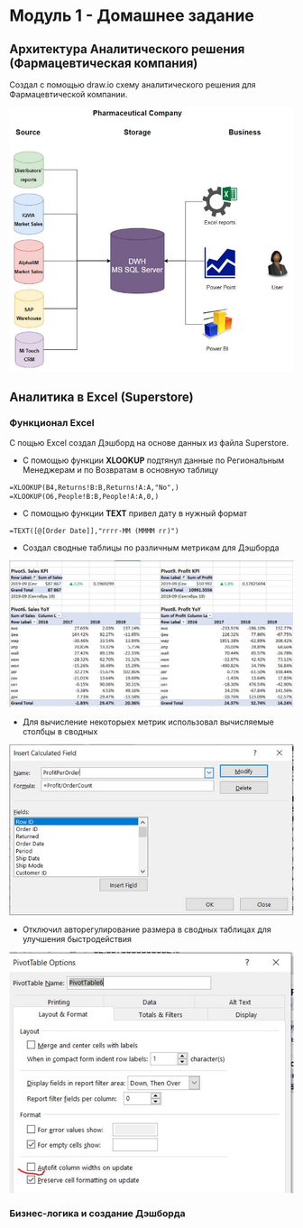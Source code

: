 # Модуль 1 - Домашнее задание

## Архитектура Аналитического решения (Фармацевтическая компания)

Создал с помощью draw.io схему аналитического решения для Фармацевтической компании.


![Schema](https://github.com/nikita-volynets/Data-learn-homework/blob/c819970be16a2bf72dccdb6e068cb853df11386c/Module%201/Architecture_Pharma.JPG)

## Аналитика в Excel (Superstore)

### Функционал Excel

С пощью Excel создал Дэшборд на основе данных из файла Superstore.

+ С помощью функции **XLOOKUP** подтянул данные по Региональным Менеджерам и по Возвратам в основную таблицу
```
=XLOOKUP(B4,Returns!B:B,Returns!A:A,"No",)
=XLOOKUP(O6,People!B:B,People!A:A,0,)
```

+ С помощью функции **TEXT** привел дату в нужный формат 

```
=TEXT([@[Order Date]],"гггг-ММ (ММММ гг)")
```

+ Создал сводные таблицы по различным метрикам для Дэшборда

![Pivot](https://github.com/nikita-volynets/Data-learn-homework/blob/9c651703a0e10c3e905815c947f5f84691e51a83/Module%201/Picture_Pivot.JPG)

+ Для вычисление некоторыех метрик использовал вычисляемые столбцы в сводных

![Calculated](https://github.com/nikita-volynets/Data-learn-homework/blob/9c651703a0e10c3e905815c947f5f84691e51a83/Module%201/Picture_Calculated_Column.JPG)

+ Отключил авторегулирование размера в сводных таблицах для улучшения быстродействия

![Autofit](https://github.com/nikita-volynets/Data-learn-homework/blob/9c651703a0e10c3e905815c947f5f84691e51a83/Module%201/Picture_Autofit.JPG)

### Бизнес-логика и создание Дэшборда

